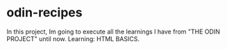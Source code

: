 # odin-recipes
In this project, Im going to execute all the learnings I have from "THE ODIN PROJECT" until now.
Learning: HTML BASICS.